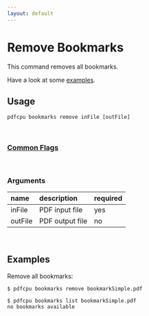 ```yaml
---
layout: default
---
```


# Remove Bookmarks

This command removes all bookmarks.

Have a look at some [examples](#examples).

## Usage

```
pdfcpu bookmarks remove inFile [outFile]
```

<br>

### [Common Flags](../getting_started/common_flags)

<br>

### Arguments

| name         | description         | required
|:-------------|:--------------------|:--------
| inFile       | PDF input file      | yes
| outFile      | PDF output file     | no

<br>

## Examples

 Remove all bookmarks:

```
$ pdfcpu bookmarks remove bookmarkSimple.pdf

$ pdfcpu bookmarks list bookmarkSimple.pdf
no bookmarks available
```

